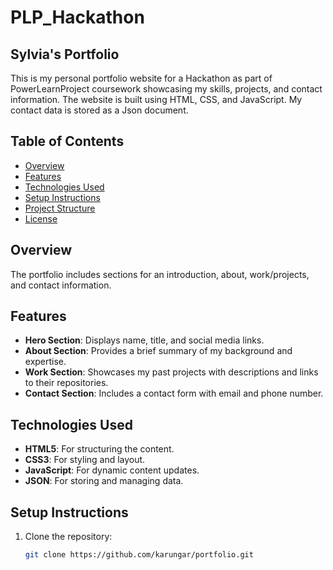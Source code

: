 # PLP_Hackathon
## Sylvia's Portfolio

This is my personal portfolio website for a Hackathon as part of PowerLearnProject coursework showcasing my skills, projects, and contact information. The website is built using HTML, CSS, and JavaScript. My contact data is stored as a Json document.

## Table of Contents

- [Overview](#overview)
- [Features](#features)
- [Technologies Used](#technologies-used)
- [Setup Instructions](#setup-instructions)
- [Project Structure](#project-structure)
- [License](#license)

## Overview

The portfolio includes sections for an introduction, about, work/projects, and contact information.

## Features

- **Hero Section**: Displays name, title, and social media links.
- **About Section**: Provides a brief summary of my background and expertise.
- **Work Section**: Showcases my past projects with descriptions and links to their repositories.
- **Contact Section**: Includes a contact form with email and phone number.

## Technologies Used

- **HTML5**: For structuring the content.
- **CSS3**: For styling and layout.
- **JavaScript**: For dynamic content updates.
- **JSON**: For storing and managing data.

## Setup Instructions

1. Clone the repository:
   ```bash
   git clone https://github.com/karungar/portfolio.git

